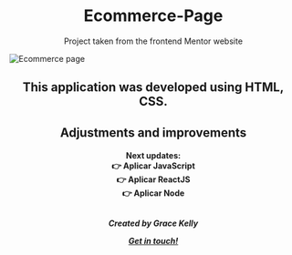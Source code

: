 <h1 align="center">
  Ecommerce-Page
</h1>
<p align="center">
  Project taken from the frontend Mentor website
</p>

![Ecommerce page](https://user-images.githubusercontent.com/98786475/156792821-49536563-0a94-4cb3-98ad-1059b05dd666.JPG)


<h2 align="center">
This application was developed using HTML, CSS.
</h2>

##
<h2 align="center">
Adjustments and improvements
</h2>

<h4 align="center">

Next updates: <br>
👉 Aplicar JavaScript <br>
👉 Aplicar ReactJS <br>
👉 Aplicar Node
</h4>

##
<h5 align="center">
Created by Grace Kelly 
<br>

[Get in touch!](https://www.linkedin.com/in/grace-souza-19075716a/)
</h5>
